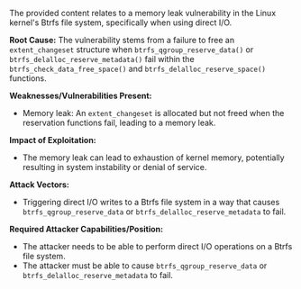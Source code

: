The provided content relates to a memory leak vulnerability in the Linux kernel's Btrfs file system, specifically when using direct I/O.

**Root Cause:**
The vulnerability stems from a failure to free an `extent_changeset` structure when `btrfs_qgroup_reserve_data()` or `btrfs_delalloc_reserve_metadata()` fail within the `btrfs_check_data_free_space()` and `btrfs_delalloc_reserve_space()` functions.

**Weaknesses/Vulnerabilities Present:**
- Memory leak: An `extent_changeset` is allocated but not freed when the reservation functions fail, leading to a memory leak.

**Impact of Exploitation:**
- The memory leak can lead to exhaustion of kernel memory, potentially resulting in system instability or denial of service.

**Attack Vectors:**
- Triggering direct I/O writes to a Btrfs file system in a way that causes `btrfs_qgroup_reserve_data` or `btrfs_delalloc_reserve_metadata` to fail.

**Required Attacker Capabilities/Position:**
- The attacker needs to be able to perform direct I/O operations on a Btrfs file system.
- The attacker must be able to cause `btrfs_qgroup_reserve_data` or `btrfs_delalloc_reserve_metadata` to fail.
